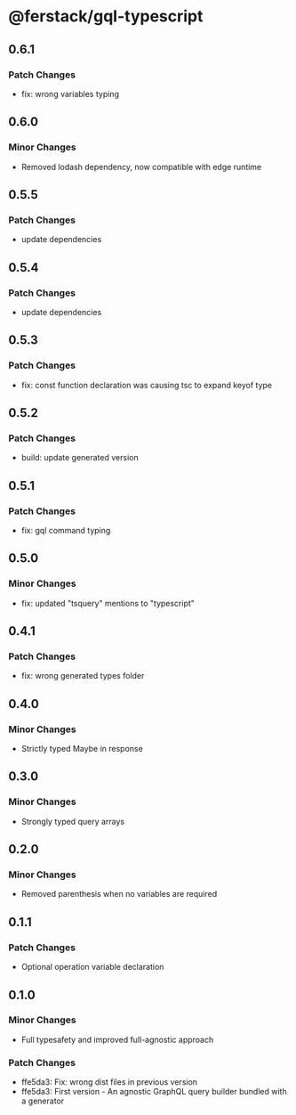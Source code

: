 # @ferstack/gql-typescript

## 0.6.1

### Patch Changes

- fix: wrong variables typing

## 0.6.0

### Minor Changes

- Removed lodash dependency, now compatible with edge runtime

## 0.5.5

### Patch Changes

- update dependencies

## 0.5.4

### Patch Changes

- update dependencies

## 0.5.3

### Patch Changes

- fix: const function declaration was causing tsc to expand keyof type

## 0.5.2

### Patch Changes

- build: update generated version

## 0.5.1

### Patch Changes

- fix: gql command typing

## 0.5.0

### Minor Changes

- fix: updated "tsquery" mentions to "typescript"

## 0.4.1

### Patch Changes

- fix: wrong generated types folder

## 0.4.0

### Minor Changes

- Strictly typed Maybe in response

## 0.3.0

### Minor Changes

- Strongly typed query arrays

## 0.2.0

### Minor Changes

- Removed parenthesis when no variables are required

## 0.1.1

### Patch Changes

- Optional operation variable declaration

## 0.1.0

### Minor Changes

- Full typesafety and improved full-agnostic approach

### Patch Changes

- ffe5da3: Fix: wrong dist files in previous version
- ffe5da3: First version - An agnostic GraphQL query builder bundled with a generator
